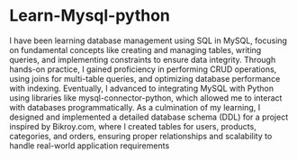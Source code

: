 # Learn-Mysql-python

I have been learning database management using SQL in MySQL, focusing on fundamental concepts like creating and managing tables, writing queries, and implementing constraints to ensure data integrity. Through hands-on practice, I gained proficiency in performing CRUD operations, using joins for multi-table queries, and optimizing database performance with indexing. Eventually, I advanced to integrating MySQL with Python using libraries like mysql-connector-python, which allowed me to interact with databases programmatically. As a culmination of my learning, I designed and implemented a detailed database schema (DDL) for a project inspired by Bikroy.com, where I created tables for users, products, categories, and orders, ensuring proper relationships and scalability to handle real-world application requirements
